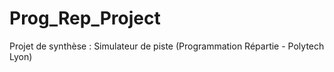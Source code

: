 # Prog_Rep_Project
Projet de synthèse : Simulateur de piste (Programmation Répartie - Polytech Lyon)

